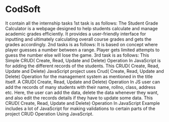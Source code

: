 # CodSoft
It contain all the internship tasks
1st task is as follows:
The Student Grade Calculator is a webpage designed to help students calculate and manage academic grades efficiently. It provides a user-friendly interface for inputting and ultimately calculating overall course grades and gets the grades accordingly.
2nd tasks is as follows:
It is based on concept where player guesses a number between a range. Player gets limited attempts to guess the number else will lose the game.
3rd task is as follows:
This Simple CRUD( Create, Read, Update and Delete) Operation In JavaScript is for adding the different records of the students. This CRUD( Create, Read, Update and Delete) JavaScript project uses Crud( Create, Read, Update and Delete) Operation for the management system as mentioned in the title itself.
A CRUD( Create, Read, Update and Delete) Operation In JS user can add the records of many students with their name, rollno, class, address etc. Here, the user can add the data, delete the data whenever they want, and also edit the records details if they have to update some data. This CRUD( Create, Read, Update and Delete) Operation In JavaScript Example includes a lot of JavaScript for making validations to certain parts of the project CRUD Operation Using JavaScript.
